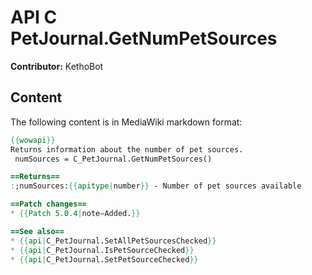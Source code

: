 # API C PetJournal.GetNumPetSources

**Contributor:** KethoBot

## Content

The following content is in MediaWiki markdown format:

```mediawiki
{{wowapi}}
Returns information about the number of pet sources.
 numSources = C_PetJournal.GetNumPetSources()

==Returns==
:;numSources:{{apitype|number}} - Number of pet sources available

==Patch changes==
* {{Patch 5.0.4|note=Added.}}

==See also==
* {{api|C_PetJournal.SetAllPetSourcesChecked}}
* {{api|C_PetJournal.IsPetSourceChecked}}
* {{api|C_PetJournal.SetPetSourceChecked}}
```